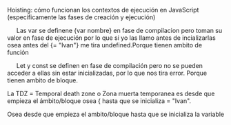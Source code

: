 ﻿Hoisting: cómo funcionan los contextos de ejecución en JavaScript (específicamente las fases de creación y ejecución)

`	`Las var se definene {var nombre} en fase de compilacion pero toman su valor en fase de ejecución por lo que si yo las 	llamo antes de incializarlas osea antes del {= "Ivan"} me tira undefined.Porque tienen ambito de función

`	`Let y const se definen en fase de compilación pero no se pueden acceder a ellas sin estar inicializadas, por lo que nos 	tira error. Porque tienen ambito de bloque.

La TDZ = Temporal death zone o Zona muerta temporanea es desde que empieza el ámbito/bloque osea { hasta que se inicializa = "Ivan".

Osea desde que empieza el ambito/bloque hasta que se inicializa la variable
